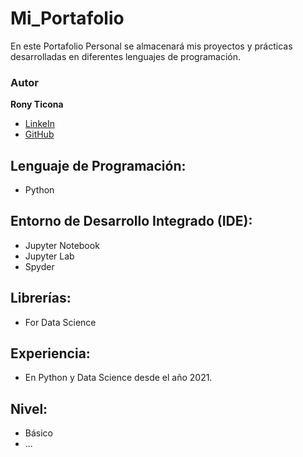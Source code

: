 # Mi_Portafolio
En este Portafolio Personal se almacenará mis proyectos y prácticas desarrolladas en diferentes lenguajes de programación.

### Autor
**Rony Ticona**

* [LinkeIn](https://www.linkedin.com/in/ronyticona1/)
* [GitHub](https://ronyticona1.github.io/Mi_Portafolio/)

## Lenguaje de Programación:
- Python

## Entorno de Desarrollo Integrado (IDE):
- Jupyter Notebook
- Jupyter Lab
- Spyder

## Librerías:
- For Data Science

## Experiencia:
- En Python y Data Science desde el año 2021.

## Nivel:
- Básico
- ...
